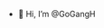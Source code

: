 - 👋 Hi, I’m @GoGangH

<!---
GoGangH/GoGangH is a ✨ special ✨ repository because its `README.md` (this file) appears on your GitHub profile.
You can click the Preview link to take a look at your changes.
--->
